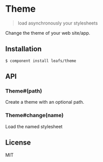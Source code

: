 # Theme

  > load asynchronously your stylesheets

Change the theme of your web site/app.
  

## Installation

    $ component install leafs/theme

## API


### Theme#(path)

  Create a theme with an optional path.

### Theme#change(name)

  Load the named stylesheet


## License

  MIT
